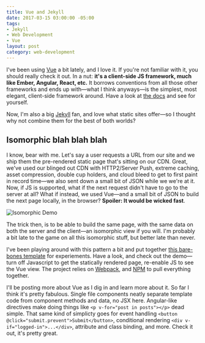 ```yaml
---
title: Vue and Jekyll
date: 2017-03-15 03:00:00 -05:00
tags:
- Jekyll
- Web Development
- Vue
layout: post
category: web-development
---
```

I've been using [Vue](https://vuejs.org) a bit lately, and I love it. If you're not familiar with it, you should really check it out. In a nut: **it's a client-side JS framework, much like Ember, Angular, React, etc.** It borrows conventions from all those other frameworks and ends up with—what I think anyways—is the simplest, most elegant, client-side framework around. Have a look at [the docs](http://vuejs.org/v2/guide/) and see for yourself.

Now, I'm also a big [Jekyll](https://jekyllrb.com) fan, and love what static sites offer—so I thought why not combine them for the best of both worlds?

## Isomorphic blah blah blah

I know, bear with me. Let's say a user requests a URL from our site and we ship them the pre-rendered static page that's sitting on our CDN. Great, we've used our blinged out CDN with HTTP2/Server Push, extreme caching, asset compression, double cup holders, and cloud bleed to get to first paint in record time—we also sent down a small bit of JSON while we we're at it. Now, if JS is supported, what if the next request didn't have to go to the server at all? What if instead, we used Vue—and a small bit of JSON to build the next page locally, in the browser? **Spoiler: It would be wicked fast**.

![Isomorphic Demo](/images/isomorphic.gif)

The trick then, is to be able to build the same page, with the same data on both the server and the client—an isomorphic view if you will. I'm probably a bit late to the game on all this isomorphic stuff, but better late than never.

I've been playing around with this pattern a bit and put together [this bare-bones template](https://github.com/BryanSchuetz/vue-jekyll) for experiements. Have a look, and check out the demo—turn off Javascript to get the statically rendered page, re-enable JS to see the Vue view. The project relies on [Webpack](https://webpack.js.org), and [NPM](http://npmjs.com) to pull everything together.

I'll be posting more about Vue as I dig in and learn more about it. So far I think it's pretty fabulous. Single file components neatly separate template code from component methods and data, no JSX here. Angular-like directives make doing things like `<p v-for="post in posts"></p>` dead simple. That same kind of simplicty goes for event handling `<button @click="submit.prevent">Submit</button>`, conditional rendering `<div v-if="logged-in">...</div>`, attribute and class binding, and more. Check it out, it's pretty great.





